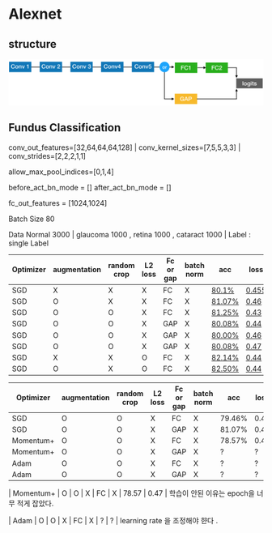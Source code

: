 # Alexnet

## structure 

![Alt_text](readme_pic/structure.png)

## Fundus Classification 

conv_out_features=[32,64,64,64,128] | conv_kernel_sizes=[7,5,5,3,3] | conv_strides=[2,2,2,1,1]

allow_max_pool_indices=[0,1,4]

before_act_bn_mode = [] after_act_bn_mode = []

fc_out_features = [1024,1024]

Batch Size 80 

Data Normal 3000 | glaucoma 1000 , retina 1000 , cataract 1000 | Label : single Label 

|Optimizer| augmentation | random crop | L2 loss | Fc or gap | batch norm | acc | loss | learningRate |
| --- | --- | --- | --- | --- | --- | --- |--- |--- |
| SGD | X | X | X | FC | X |   [80.1%](readme_pic/0/alex_experiment_0.md) | [0.455](alex_experiment_0.md) | |
| SGD | O | X | X | FC | X |   [81.07%](readme_pic/1/alex_experiment_1.md) | [0.46](readme_pic/1/alex_experiment_1.md) | |
| SGD | O | O | X | FC | X |   [81.25%](readme_pic/2/alex_experiment_2.md) | [0.43](readme_pic/2/alex_experiment_2.md) | |
| SGD | O | O | X | GAP| X |   [80.08%](readme_pic/3/alex_experiment_3.md) | [0.44](readme_pic/3/alex_experiment_3.md) | |
| SGD | O | O | X | GAP | X |  [80.00%](readme_pic/4/alex_experiment_4.md) | [0.46](readme_pic/4/alex_experiment_4.md) | |
| SGD | O | O | X | GAP | X |  [80.08%](readme_pic/5/alex_experiment_5.md) | [0.47](readme_pic/5/alex_experiment_5.md) | |
| SGD | X | X | O | FC | X |   [82.14%](readme_pic/6/alex_experiment_6.md) | [0.44](readme_pic/6/alex_experiment_6.md) | |
| SGD | O | X | O | FC | X |   [82.50%](readme_pic/7/alex_experiment_7.md) | [0.44](readme_pic/7/alex_experiment_7.md) | |


|Optimizer| augmentation | random crop | L2 loss | Fc or gap | batch norm | acc | loss |  learningRate |
| --- | --- | --- | --- | --- | --- | --- |--- |--- |
| SGD | O | O | X | FC | X | 79.46% | 0.47 | | 
| SGD | O | O | X | GAP | X | 81.07% | 0.43 |  |
| Momentum+ | O | O | X | FC | X | 78.57% | 0.47 | | 
| Momentum+ | O | O | X | GAP | X | ? | ? | | 
| Adam | O | O | X | FC | X | ? | ? | | 
| Adam | O | O | X | GAP | X | ? | ? | | 



| Momentum+ | O | O | X | FC | X | 78.57 | 0.47 |
학습이 안된 이유는 epoch을 너무 적게 잡았다.

| Adam | O | O | X | FC | X | ? | ? | 
learning rate 을 조정해야 햔다 .
